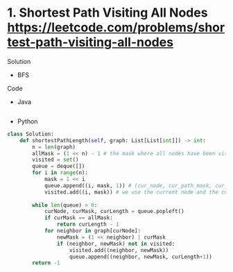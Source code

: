 # 1. Shortest Path Visiting All Nodes https://leetcode.com/problems/shortest-path-visiting-all-nodes

Solution

- BFS

Code

- Java

```java

```

- Python

```python
class Solution:
    def shortestPathLength(self, graph: List[List[int]]) -> int:
        n = len(graph)
        allMask = (1 << n) - 1 # the mask where all nodes have been visited
        visited = set()
        queue = deque([])
        for i in range(n):
            mask = 1 << i
            queue.append((i, mask, 1)) # (cur_node, cur_path_mask, cur_path_length)
            visited.add((i, mask)) # we use the current node and the currrent path to set up the visited set
        
        while len(queue) > 0:
            curNode, curMask, curLength = queue.popleft()
            if curMask == allMask:
                return curLength - 1
            for neighbor in graph[curNode]:
                newMask = (1 << neighbor) | curMask
                if (neighbor, newMask) not in visited:
                    visited.add((neighbor, newMask))
                    queue.append((neighbor, newMask, curLength+1))
        return -1
```
